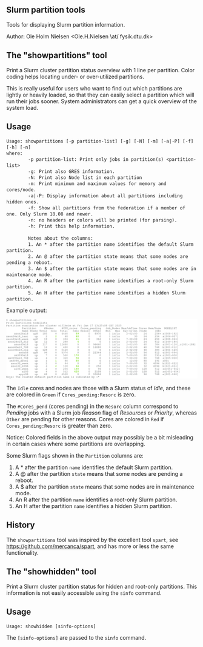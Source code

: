 Slurm partition tools
---------------------

Tools for displaying Slurm partition information.

Author: Ole Holm Nielsen <Ole.H.Nielsen \at/ fysik.dtu.dk>

The "showpartitions" tool
-------------------------

Print a Slurm cluster partition status overview with 1 line per partition.
Color coding helps locating under- or over-utilized partitions.

This is really useful for users who want to find out which partitions are lightly or heavily loaded,
so that they can easily select a partition which will run their jobs sooner.
System administrators can get a quick overview of the system load.

Usage
-----

```
Usage: showpartitions [-p partition-list] [-g] [-N] [-m] [-a|-P] [-f] [-h] [-n]
where:
        -p partition-list: Print only jobs in partition(s) <partition-list>
        -g: Print also GRES information.
        -N: Print also Node list in each partition
        -m: Print minimum and maximum values for memory and cores/node.
        -a|-P: Display information about all partitions including hidden ones.
        -f: Show all partitions from the federation if a member of one. Only Slurm 18.08 and newer.
        -n: no headers or colors will be printed (for parsing).
        -h: Print this help information.

        Notes about the columns:
        1. An * after the partition name identifies the default Slurm partition.
        2. An @ after the partition state means that some nodes are pending a reboot.
        3. An $ after the partition state means that some nodes are in maintenance mode.
        4. An R after the partition name identifies a root-only Slurm partition.
        5. An H after the partition name identifies a hidden Slurm partition.
```

Example output:

![showpartitions example](showpartitions-example.png)


The ```Idle``` cores and nodes are those with a Slurm status of *Idle*,
and these are colored in ```Green``` if ```Cores_pending:Resorc``` is zero.

The ```#Cores_pend``` (cores pending) in the ```Resorc``` column correspond to
*Pending* jobs with a Slurm job *Reason* flag of *Resources* or *Priority*,
whereas ```Other``` are pending for other reasons.
Cores are colored in ```Red``` if ```Cores_pending:Resorc``` is greater than zero.

Notice: Colored fields in the above output may possibly be a bit misleading in certain cases where some partitions are overlapping.

Some Slurm flags shown in the ```Partition``` columns are:

1. A \* after the partition ```name``` identifies the default Slurm partition.
2. A @ after the partition ```state``` means that some nodes are pending a reboot.
3. A $ after the partition ```state``` means that some nodes are in maintenance mode.
4. An R after the partition ```name``` identifies a root-only Slurm partition.
5. An H after the partition ```name``` identifies a hidden Slurm partition.

History
-------

The ```showpartitions``` tool was inspired by the excellent tool ```spart```, see https://github.com/mercanca/spart,
and has more or less the same functionality.

The "showhidden" tool
---------------------

Print a Slurm cluster partition status for hidden and root-only partitions.
This information is not easily accessible using the ```sinfo``` command.

Usage
-----

```
Usage: showhidden [sinfo-options]
```
The ```[sinfo-options]``` are passed to the ```sinfo``` command.

